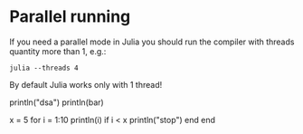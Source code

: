 # Parallel running

If you need a parallel mode in Julia you should run the compiler with threads quantity more than 1, e.g.:

~~~
julia --threads 4
~~~

By default Julia works only with 1 thread! 

println("dsa")
println(bar)

x = 5
for i = 1:10
    println(i)
    if i < x
        println("stop")
    end
end